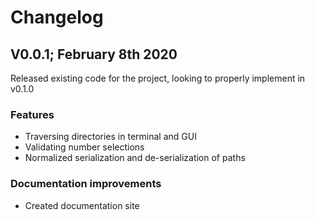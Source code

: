 # Changelog

## V0.0.1; February 8th 2020

Released existing code for the project, looking to properly implement in v0.1.0

### Features

- Traversing directories in terminal and GUI
- Validating number selections
- Normalized serialization and de-serialization of paths

### Documentation improvements

- Created documentation site